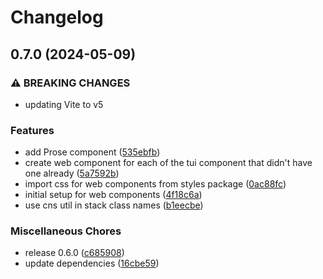 # Changelog

## 0.7.0 (2024-05-09)


### ⚠ BREAKING CHANGES

* updating Vite to v5

### Features

* add Prose component ([535ebfb](https://github.com/jtiala/themeless-ui/commit/535ebfbcba38d54d1b2b4031434c4d57fad97c0c))
* create web component for each of the tui component that didn't have one already ([5a7592b](https://github.com/jtiala/themeless-ui/commit/5a7592b55cc864e1e4d355754f2c29ae08a52689))
* import css for web components from styles package ([0ac88fc](https://github.com/jtiala/themeless-ui/commit/0ac88fc7077740737e39a30990cc86293e2fd771))
* initial setup for web components ([4f18c6a](https://github.com/jtiala/themeless-ui/commit/4f18c6ab58e00c179ce48f8103b4668d3ad90d64))
* use cns util in stack class names ([b1eecbe](https://github.com/jtiala/themeless-ui/commit/b1eecbe4061db09d10b62820c14f65e56104c74b))


### Miscellaneous Chores

* release 0.6.0 ([c685908](https://github.com/jtiala/themeless-ui/commit/c6859081ea81ca09ab7b099dd3b18469b52e0f13))
* update dependencies ([16cbe59](https://github.com/jtiala/themeless-ui/commit/16cbe5930d00029f4cb72e96e9755fa797ec77cf))

